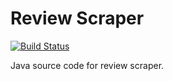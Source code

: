 # Review Scraper

[![Build Status](https://travis-ci.com/rivernews/review-scraper-java-development-environment.svg?branch=master)](https://travis-ci.com/rivernews/review-scraper-java-development-environment)

Java source code for review scraper.